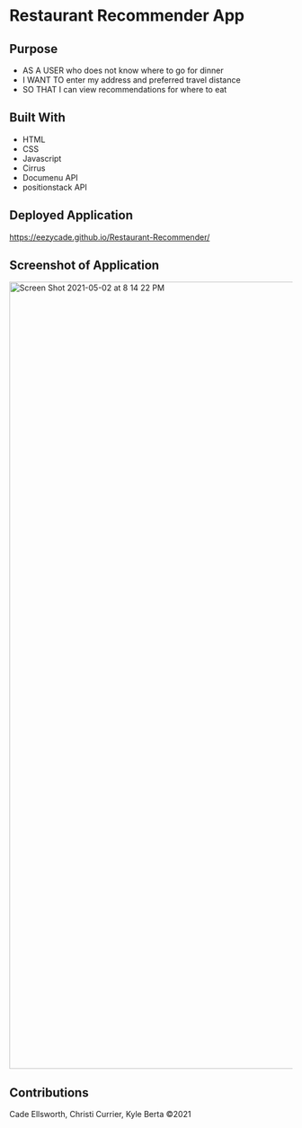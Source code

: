 # Restaurant Recommender App

## Purpose

- AS A USER who does not know where to go for dinner
- I WANT TO enter my address and preferred travel distance
- SO THAT I can view recommendations for where to eat

## Built With

- HTML
- CSS
- Javascript
- Cirrus
- Documenu API
- positionstack API

## Deployed Application

https://eezycade.github.io/Restaurant-Recommender/

## Screenshot of Application

<img width="1401" alt="Screen Shot 2021-05-02 at 8 14 22 PM" src="https://user-images.githubusercontent.com/79948400/116838840-c1c6dc00-ab84-11eb-9653-bae9499b45ee.png">

## Contributions

Cade Ellsworth, Christi Currier, Kyle Berta ©2021
